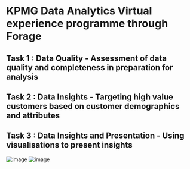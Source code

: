 # KPMG Data Analytics Virtual experience programme through Forage
## Task 1 : Data Quality -  Assessment of data quality and completeness in preparation for analysis
## Task 2 : Data Insights - Targeting high value customers based on customer demographics and attributes
## Task 3 : Data Insights and Presentation - Using visualisations to present insights

![image](https://user-images.githubusercontent.com/61032181/225955659-ac3fc695-f980-46fd-96eb-f145e2232f9f.png)
![image](https://user-images.githubusercontent.com/61032181/225955889-4ec0fa80-e94e-4f78-b2ba-8455d06b42d0.png)
